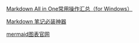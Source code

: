 [Markdown All in One常用操作汇总（for Windows）](https://blog.winnietech.cn/2023/09/22/Markdown_All_in_One%E5%B8%B8%E7%94%A8%E6%93%8D%E4%BD%9C%E6%B1%87%E6%80%BB/)

[Markdown 笔记必装神器](https://zhuanlan.zhihu.com/p/32350899942)


[mermaid图表官网](https://mermaid.js.org/)